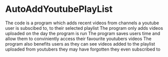 # AutoAddYoutubePlayList
The code is a  program which adds recent videos from channels a youtube user is subscibed to, to their selected playlist
The program only adds videos uploaded on the day the program is run
The program saves users time and allow them to conviniently access their favourite youtubers videos
The program also benefits users as they can see videos added to the playlist uploaded from youtubers they may have forgotten they even subscribed to

